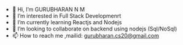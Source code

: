 - 👋 Hi, I’m GURUBHARAN N M
- 👀 I’m interested in Full Stack Developmenrt
- 🌱 I’m currently learning Reactjs and Nodejs
- 💞️ I’m looking to collaborate on backend using nodejs (Sql/NoSql)
- 📫 How to reach me ,mailid: gurubharan.cs20@gmail.com

<!---
GURUNMG/GURUNMG is a ✨ special ✨ repository because its `README.md` (this file) appears on your GitHub profile.
You can click the Preview link to take a look at your changes.
--->
